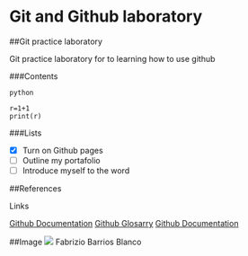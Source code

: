# Git and Github laboratory

##Git practice laboratory

Git practice laboratory for to learning how to use github

###Contents

```
python

r=1+1
print(r)
```
###Lists

- [x] Turn on Github pages
- [ ] Outline my portafolio
- [ ] Introduce myself to the word

##References

Links

[Github Documentation](https://docs.github.com/en)
[Github Glosarry](https://docs.github.com/en/get-started/learning-about-github/github-glossary)
[Github Documentation](https://git-scm.com/doc)

##Image
![](https://nodd3r.com/media/blog/Portadas_blog_21.png)
Fabrizio Barrios Blanco
